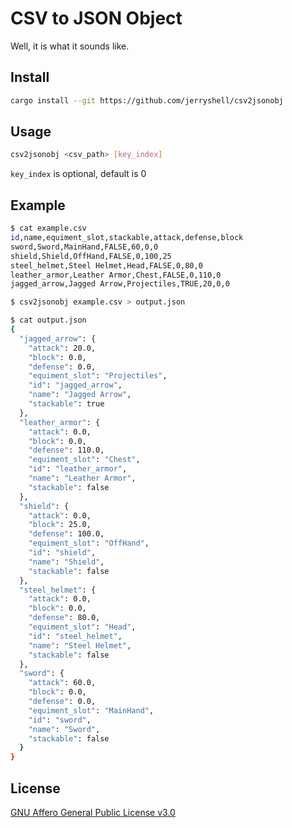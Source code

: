 # CSV to JSON Object

Well, it is what it sounds like.

## Install

```bash
cargo install --git https://github.com/jerryshell/csv2jsonobj
```

## Usage

```bash
csv2jsonobj <csv_path> [key_index]
```

`key_index` is optional, default is 0

## Example

```bash
$ cat example.csv
id,name,equiment_slot,stackable,attack,defense,block
sword,Sword,MainHand,FALSE,60,0,0
shield,Shield,OffHand,FALSE,0,100,25
steel_helmet,Steel Helmet,Head,FALSE,0,80,0
leather_armor,Leather Armor,Chest,FALSE,0,110,0
jagged_arrow,Jagged Arrow,Projectiles,TRUE,20,0,0

$ csv2jsonobj example.csv > output.json

$ cat output.json
{
  "jagged_arrow": {
    "attack": 20.0,
    "block": 0.0,
    "defense": 0.0,
    "equiment_slot": "Projectiles",
    "id": "jagged_arrow",
    "name": "Jagged Arrow",
    "stackable": true
  },
  "leather_armor": {
    "attack": 0.0,
    "block": 0.0,
    "defense": 110.0,
    "equiment_slot": "Chest",
    "id": "leather_armor",
    "name": "Leather Armor",
    "stackable": false
  },
  "shield": {
    "attack": 0.0,
    "block": 25.0,
    "defense": 100.0,
    "equiment_slot": "OffHand",
    "id": "shield",
    "name": "Shield",
    "stackable": false
  },
  "steel_helmet": {
    "attack": 0.0,
    "block": 0.0,
    "defense": 80.0,
    "equiment_slot": "Head",
    "id": "steel_helmet",
    "name": "Steel Helmet",
    "stackable": false
  },
  "sword": {
    "attack": 60.0,
    "block": 0.0,
    "defense": 0.0,
    "equiment_slot": "MainHand",
    "id": "sword",
    "name": "Sword",
    "stackable": false
  }
}
```

## License

[GNU Affero General Public License v3.0](https://choosealicense.com/licenses/agpl-3.0)
